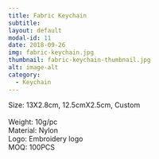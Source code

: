 ```yaml
---
title: Fabric Keychain
subtitle: 
layout: default
modal-id: 11
date: 2018-09-26
img: fabric-keychain.jpg
thumbnail: fabric-keychain-thumbnail.jpg
alt: image-alt
category: 
  - Keychain
---
```


Size: 13X2.8cm, 12.5cmX2.5cm, Custom<br>                         
Weight: 10g/pc<br>
Material: Nylon<br>
Logo: Embroidery logo<br>
MOQ: 100PCS<br>